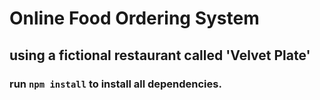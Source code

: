 # Online Food Ordering System

## using a fictional restaurant called 'Velvet Plate'

### run `npm install` to install all dependencies.
